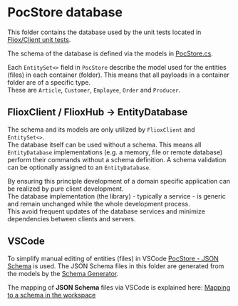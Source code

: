
# PocStore database

This folder contains the database used by the unit tests located in [Fliox/Client unit tests](../../../Common/UnitTest/Fliox/Client).

The schema of the database is defined via the models in [PocStore.cs](../../../Common/UnitTest/Fliox/Client/PocStore.cs).

Each `EntitySet<>` field in `PocStore` describe the model used for the entities (files) in each container (folder).
This means that all payloads in a container folder are of a specific type.  
These are `Article`, `Customer`, `Employee`, `Order` and `Producer`.

## FlioxClient / FlioxHub -> EntityDatabase
The schema and its models are only utilized by `FlioxClient` and `EntitySet<>`.  
The database itself can be used without a schema. This means all `EntityDatabase` implementations (e.g. a memory, file or remote database)
perform their commands without a schema definition. A schema validation can be optionally assigned to an `EntityDatabase`.

By ensuring this principle development of a domain specific application can be realized by pure client development.  
The database implementation (the library) - typically a service - is generic and remain unchanged while the whole
development process.  
This avoid frequent updates of the database services and minimize dependencies between clients and servers.

## VSCode
To simplify manual editing of entities (files) in VSCode [PocStore - JSON Schema](../../Schema/JSON/PocStore) is used.
The JSON Schema files in this folder are generated from the models by the [Schema Generator](../../../Common/UnitTest/Fliox/Schema).

The mapping of **JSON Schema** files via VSCode is explained here:
[Mapping to a schema in the workspace](https://code.visualstudio.com/docs/languages/json#_mapping-to-a-schema-in-the-workspace)
